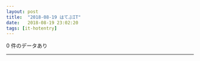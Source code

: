 ```yaml
---
layout: post
title:  "2018-08-19 はてぶIT"
date:   2018-08-19 23:02:20
tags: [it-hotentry]
---
```

0 件のデータあり

<hr>
